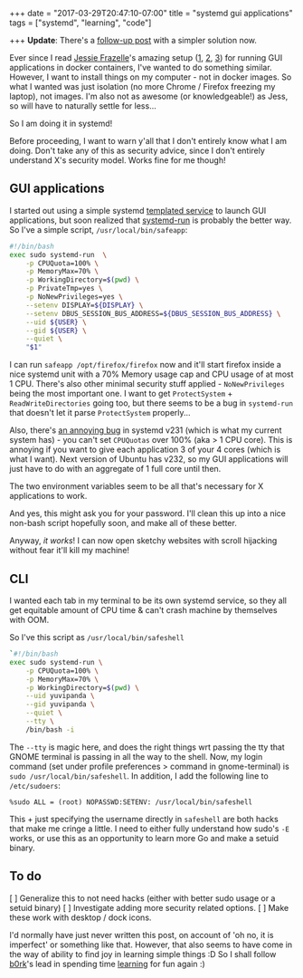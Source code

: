 +++
date = "2017-03-29T20:47:10-07:00"
title = "systemd gui applications"
tags = ["systemd", "learning", "code"]

+++
**Update**: There's a [follow-up post](//words.yuvi.in/post/systemd-simple-containment/) with a simpler solution now.

Ever since I read [Jessie Frazelle](https://blog.jessfraz.com)'s amazing setup ([1](https://blog.jessfraz.com/post/ultimate-linux-on-the-desktop/), [2](https://blog.jessfraz.com/post/docker-containers-on-the-desktop/), [3](https://blog.jessfraz.com/post/runc-containers-on-the-desktop/)) for running GUI applications in docker containers, I've wanted to do something similar. However, I want to install things on my computer - not in docker images. So what I wanted was just isolation (no more Chrome / Firefox freezing my laptop), not images. I'm also not as awesome (or knowledgeable!) as Jess, so will have to naturally settle for less...

So I am doing it in systemd!

Before proceeding, I want to warn y'all that I don't entirely know what I am doing. Don't take any of this as security advice, since I don't entirely understand X's security model. Works fine for me though!

## GUI applications ##

I started out using a simple systemd [templated service](https://fedoramagazine.org/systemd-template-unit-files/) to launch GUI applications, but soon realized that [systemd-run](https://www.freedesktop.org/software/systemd/man/systemd-run.html) is probably the better way. So I've a simple script, `/usr/local/bin/safeapp`:

```bash
#!/bin/bash
exec sudo systemd-run  \
    -p CPUQuota=100% \
    -p MemoryMax=70% \
    -p WorkingDirectory=$(pwd) \
    -p PrivateTmp=yes \
    -p NoNewPrivileges=yes \
    --setenv DISPLAY=${DISPLAY} \
    --setenv DBUS_SESSION_BUS_ADDRESS=${DBUS_SESSION_BUS_ADDRESS} \
    --uid ${USER} \
    --gid ${USER} \
    --quiet \
    "$1"
```

I can run `safeapp /opt/firefox/firefox` now and it'll start firefox inside a nice systemd unit with a 70% Memory usage cap and CPU usage of at most 1 CPU. There's also other minimal security stuff applied - `NoNewPrivileges` being the most important one. I want to get `ProtectSystem` + `ReadWriteDirectories` going too, but there seems to be a bug in `systemd-run` that doesn't let it parse `ProtectSystem` properly...

Also, there's [an annoying bug](https://github.com/systemd/systemd/issues/3851) in systemd v231 (which is what my current system has) - you can't set `CPUQuotas` over 100% (aka > 1 CPU core). This is annoying if you want to give each application 3 of your 4 cores (which is what I want). Next version of Ubuntu has v232, so my GUI applications will just have to do with an aggregate of 1 full core until then.

The two environment variables seem to be all that's necessary for X applications to work.

And yes, this might ask you for your password. I'll clean this up into a nice non-bash script hopefully soon, and make all of these better.

Anyway, *it works*! I can now open sketchy websites with scroll hijacking without fear it'll kill my machine! 

## CLI ##

I wanted each tab in my terminal to be its own systemd service, so they all get equitable amount of  CPU time & can't crash machine by themselves with OOM. 

So I've this script as `/usr/local/bin/safeshell`

```bash
`#!/bin/bash
exec sudo systemd-run \
    -p CPUQuota=100% \
    -p MemoryMax=70% \
    -p WorkingDirectory=$(pwd) \
    --uid yuvipanda \
    --gid yuvipanda \
    --quiet \
    --tty \
    /bin/bash -i
```

The `--tty` is magic here, and does the right things wrt passing the tty that GNOME terminal is passing in all the way to the shell. Now, my login command (set under profile preferences > command in gnome-terminal) is `sudo /usr/local/bin/safeshell`. In addition, I add the following line to `/etc/sudoers`:

```
%sudo ALL = (root) NOPASSWD:SETENV: /usr/local/bin/safeshell
```

This + just specifying the username directly in `safeshell` are both hacks that make me cringe a little. I need to either fully understand how sudo's `-E` works, or use this as an opportunity to learn more Go and make a setuid binary.

## To do ##

[ ] Generalize this to not need hacks (either with better sudo usage or a setuid binary)
[ ] Investigate adding more security related options.
[ ] Make these work with desktop / dock icons.

I'd normally have just never written this post, on account of 'oh no, it is imperfect' or something like that. However, that also seems to have come in the way of ability to find joy in learning simple things :D So I shall follow [b0rk](https://jvns.ca/)'s lead in spending time [learning](http://words.yuvi.in/post/things-to-learn/) for fun again :)
